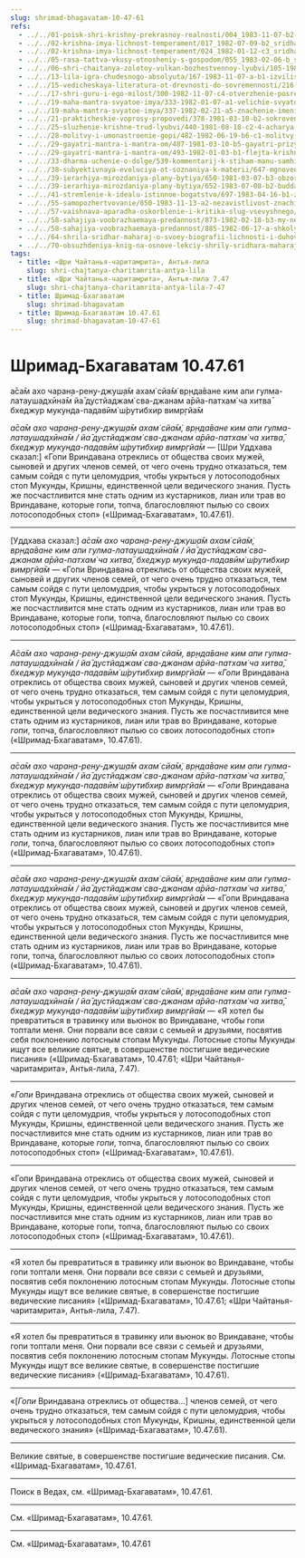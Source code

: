 ```yaml
---
slug: shrimad-bhagavatam-10-47-61
refs:
  - ../../01-poisk-shri-krishny-prekrasnoy-realnosti/004_1983-11-07-b2-c_sridharmj_poisk_shri_krishny-vysochajshaja_potrebnost_i_cel_vsego_chelovechestva.md
  - ../../02-krishna-imya-lichnost-temperament/017_1982-07-09-b2_sridharmj_poznanie_krishny-sut_vseh_ved.md
  - ../../02-krishna-imya-lichnost-temperament/024_1982-01-12-c3_sridharmj_krishna_ojidaet_polnogo_samoposvyaweniya.md
  - ../../05-rasa-tattva-vkusy-otnosheniy-s-gospodom/055_1983-02-06-b_sridharmj_ontologiya_lubvi.md
  - ../../06-shri-chaitanya-zolotoy-vulkan-bozhestvennoy-lyubvi/105-1982-02-28-a2-velikodushie-mahaprabhu-put-k-sokrovennoj-koncepcii-bozhestvennogo.md
  - ../../13-lila-igra-chudesnogo-absolyuta/167-1983-11-07-a-b1-izvilistaya-i-nepostizhimaya-priroda-lily-molitvy-brahmy-proslavlyayut-krishnu-i-radharani.md
  - ../../15-vedicheskaya-literatura-ot-drevnosti-do-sovremennosti/216-1982-01-27-a4-vedy-prebyvayut-v-poiske-shri-krishny.md
  - ../../17-shri-guru-i-ego-milost/300-1982-11-07-c4-otverzhenie-posrednika-mezhdu-predannym-i-gospodom-vozmozhno-lish-na-vneshnem-urovne.md
  - ../../19-maha-mantra-svyatoe-imya/333-1982-01-07-a1-velichie-svyatogo-imeni-gospoda.md
  - ../../19-maha-mantra-svyatoe-imya/337-1982-02-21-a5-znachenie-imeni-rama-v-maha-mantre.md
  - ../../21-prakticheskie-voprosy-propovedi/378-1981-03-10-b2-sokrovennye-temy-ne-dolzhny-byt-predmetom-vseobshhego-obsuzhdeniya.md
  - ../../25-sluzhenie-krishne-trud-lyubvi/440-1981-08-18-c2-4-acharya-vysochajshej-madhura-rasy-vzyvaet-k-polozheniyu-slugi.md
  - ../../28-molitvy-i-umonastroenie-gopi/482-1982-06-19-b6-c1-molitvy-gopi-v-razluke-raznoobraznye-smysly-stiha-tava-kathamritam.md
  - ../../29-gayatri-mantra-i-mantra-om/487-1981-03-10-b5-gayatri-prizyvaet-k-sluzheniyu-lyubvi-i-krasote.md
  - ../../29-gayatri-mantra-i-mantra-om/493-1982-01-03-b1-flejta-krishny.md
  - ../../33-dharma-uchenie-o-dolge/539-kommentarij-k-stiham-manu-samhity-1-1-5-i-2-1.md
  - ../../38-subyektivnaya-evoluciya-ot-soznaniya-k-materii/647-mgnoveniya-pr-ch-4-7-adhokshadzha-aprakrita-transtsendentnoe.md
  - ../../39-ierarhiya-mirozdaniya-plany-bytiya/650-1981-03-07-b3-obzor-brihad-bhagavatamritam-sanatany-gosvami.md
  - ../../39-ierarhiya-mirozdaniya-plany-bytiya/652-1983-07-08-b2-budda-shankara-ramanudzha-i-shri-chajtanya-ob-izmereniyah-duhovnogo-bytiya.md
  - ../../41-stremlenie-k-idealu-istinnoe-bogatstvo/697-1983-04-16-b1-zhizn-v-stremlenii-k-idealu-obladaet-velichajshej-tsennostyu.md
  - ../../55-samopozhertvovanie/850-1983-11-13-a2-nezavistlivost-znachit-umeret-chtoby-zhit.md
  - ../../57-vaishnava-aparadha-oskorblenie-i-kritika-slug-vsevyshnego/861-1982-05-11-b6-c1-put-prevyshe-pravednosti-stihi-9-30-31-bhagavad-gity.md
  - ../../58-sahajiya-voobrazhaemaya-predannost/873-1982-02-18-b3-my-ne-ateisty-ob-izuchenii-trudov-shesti-gosvami.md
  - ../../58-sahajiya-voobrazhaemaya-predannost/885-1982-06-17-a-shkoly-sahadzhii-i-majavady-prizvany-izolirovat-zabluzhdayushhihsya-ot-vajshnavov.md
  - ../../64-shrila-sridhar-maharaj-o-svoey-biografii-lichnosti-i-duhovnom-opyte/978-1982-06-19-b4-kto-yavlyaetsya-vysochajshimi-predannymi-krishny-v-shrimad-bhagavatam.md
  - ../../70-obsuzhdeniya-knig-na-osnove-lekciy-shrily-sridhara-maharaja/1114-1983-03-28-gosvami-maharadzh-prezentuet-shridharu-maharadzhu-knigu-poisk-shri-krishny.md
tags:
  - title: «Шри Чайтанья-чаритамрита», Антья-лила
    slug: shri-chajtanya-charitamrita-antya-lila
  - title: «Шри Чайтанья-чаритамрита», Антья-лила 7.47
    slug: shri-chajtanya-charitamrita-antya-lila-7-47
  - title: Шримад-Бхагаватам
    slug: shrimad-bhagavatam
  - title: Шримад-Бхагаватам 10.47.61
    slug: shrimad-bhagavatam-10-47-61
---
```


# Шримад-Бхагаватам 10.47.61

а̄са̄м ахо чаран̣а-рен̣у-джуш̣а̄м ахам̇ сйа̄м̇
    вр̣нда̄ване ким апи гулма-латаушадхӣна̄м
    йа̄ дустйаджам̇ сва-джанам а̄рйа-патхам̇ ча хитва̄
    бхеджур мукунда-падавӣм̇ ш́рутибхир вимр̣гйа̄м

*а̄са̄м ахо чаран̣а-рен̣у-джуш̣а̄м ахам̇ сйа̄м̇, вр̣нда̄ване ким апи гулма-латаушадхӣна̄м / йа̄ дустйаджам̇ сва-джанам а̄рйа-патхам̇ ча хитва̄, бхеджур мукунда-падавӣм̇ ш́рутибхир вимр̣гйа̄м* — [Шри Уддхава сказал:] «Гопи Вриндавана отреклись от общества своих мужей, сыновей и других членов семей, от чего очень трудно отказаться, тем самым сойдя с пути целомудрия, чтобы укрыться у лотосоподобных стоп Мукунды, Кришны, единственной цели ведического знания. Пусть же посчастливится мне стать одним из кустарников, лиан или трав во Вриндаване, которые гопи, топча, благословляют пылью со своих лотосоподобных стоп» («Шримад-Бхагаватам», 10.47.61).

---

[Уддхава сказал:] *а̄са̄м ахо чаран̣а-рен̣у-джуш̣а̄м ахам̇ сйа̄м̇, вр̣нда̄ване ким апи гулма-латаушадхӣна̄м / йа̄ дустйаджам̇ сва-джанам а̄рйа-патхам̇ ча хитва̄, бхеджур мукунда-падавӣм̇ ш́рутибхир вимр̣гйа̄м* — «Гопи Вриндавана отреклись от общества своих мужей, сыновей и других членов семей, от чего очень трудно отказаться, тем самым сойдя с пути целомудрия, чтобы укрыться у лотосоподобных стоп Мукунды, Кришны, единственной цели ведического знания. Пусть же посчастливится мне стать одним из кустарников, лиан или трав во Вриндаване, которые гопи, топча, благословляют пылью со своих лотосоподобных стоп» («Шримад-Бхагаватам», 10.47.61).

---

*А̄са̄м ахо чаран̣а-рeн̣у-джуш̣а̄м ахам̇ сйа̄м, вр̣нда̄ванe ким апи гулма-латауш̣адхӣна̄м /* *йа̄ дустйаджам̇ сва-джанам а̄рйа-патхам̇ ча хитва̄,* *бхeджур мукунда-падавӣм̇ ш́рутибхир вимр̣гйа̄м* — «*Гопи* Вриндавана отреклись от общества своих мужей, сыновей и других членов семей, от чего очень трудно отказаться, тем самым сойдя с пути целомудрия, чтобы укрыться у лотосоподобных стоп Мукунды, Кришны, единственной цели ведического знания. Пусть же посчастливится мне стать одним из кустарников, лиан или трав во Вриндаване, которые *гопи*, топча, благословляют пылью со своих лотосоподобных стоп» («Шримад-Бхагаватам», 10.47.61).

---

*а̄са̄м ахо чаран̣а-рен̣у-джуш̣а̄м ахам̇ сйа̄м̇, вр̣нда̄ване ким апи гулма-латаушадхӣна̄м / йа̄ дустйаджам̇ сва-джанам а̄рйа-патхам̇ ча хитва̄, бхеджур мукунда-падавӣм̇ ш́рутибхир вимр̣гйа̄м* — «*Гопи* Вриндавана отреклись от общества своих мужей, сыновей и других членов семей, от чего очень трудно отказаться, тем самым сойдя с пути целомудрия, чтобы укрыться у лотосоподобных стоп Мукунды, Кришны, единственной цели ведического знания. Пусть же посчастливится мне стать одним из кустарников, лиан или трав во Вриндаване, которые *гопи*, топча, благословляют пылью со своих лотосоподобных стоп» («Шримад-Бхагаватам», 10.47.61).

---

*а̄са̄м ахо чаран̣а-рен̣у-джуш̣а̄м ахам̇ сйа̄м̇, вр̣нда̄ване ким апи гулма-латаушадхӣна̄м / йа̄ дустйаджам̇ сва-джанам а̄рйа-патхам̇ ча хитва̄, бхеджур мукунда-падавӣм̇ ш́рутибхир вимр̣гйа̄м* — «Гопи Вриндавана отреклись от общества своих мужей, сыновей и других членов семей, от чего очень трудно отказаться, тем самым сойдя с пути целомудрия, чтобы укрыться у лотосоподобных стоп Мукунды, Кришны, единственной цели ведического знания. Пусть же посчастливится мне стать одним из кустарников, лиан или трав во Вриндаване, которые гопи, топча, благословляют пылью со своих лотосоподобных стоп» («Шримад-Бхагаватам», 10.47.61).

---

*а̄са̄м ахо чаран̣а-рен̣у-джуш̣а̄м ахам̇ сйа̄м̇, вр̣нда̄ване ким апи гулма-латаушадхӣна̄м / йа̄ дустйаджам̇ сва-джанам а̄рйа-патхам̇ ча хитва̄, бхеджур мукунда-падавӣм̇ ш́рутибхир вимр̣гйа̄м* — «Я хотел бы превратиться в травинку или вьюнок во Вриндаване, чтобы гопи топтали меня. Они порвали все связи с семьей и друзьями, посвятив себя поклонению лотосным стопам Мукунды. Лотосные стопы Мукунды ищут все великие святые, в совершенстве постигшие ведические писания» («Шримад-Бхагаватам», 10.47.61; «Шри Чайтанья-чаритамрита», Антья-лила, 7.47).

---

«*Гопи* Вриндавана отреклись от общества своих мужей, сыновей и других членов семей, от чего очень трудно отказаться, тем самым сойдя с пути целомудрия, чтобы укрыться у лотосоподобных стоп Мукунды, Кришны, единственной цели ведического знания. Пусть же посчастливится мне стать одним из кустарников, лиан или трав во Вриндаване, которые *гопи*, топча, благословляют пылью со своих лотосоподобных стоп» («Шримад-Бхагаватам», 10.47.61).

---

«Гопи Вриндавана отреклись от общества своих мужей, сыновей и других членов семей, от чего очень трудно отказаться, тем самым сойдя с пути целомудрия, чтобы укрыться у лотосоподобных стоп Мукунды, Кришны, единственной цели ведического знания. Пусть же посчастливится мне стать одним из кустарников, лиан или трав во Вриндаване, которые гопи, топча, благословляют пылью со своих лотосоподобных стоп» («Шримад-Бхагаватам», 10.47.61).

---

«Я хотел бы превратиться в травинку или вьюнок во Вриндаване, чтобы гопи топтали меня. Они порвали все связи с семьей и друзьями, посвятив себя поклонению лотосным стопам Мукунды. Лотосные стопы Мукунды ищут все великие святые, в совершенстве постигшие ведические писания» («Шримад-Бхагаватам», 10.47.61; «Шри Чайтанья-чаритамрита», Антья-лила, 7.47).

---

«Я хотел бы превратиться в травинку или вьюнок во Вриндаване, чтобы гопи топтали меня. Они порвали все связи с семьей и друзьями, посвятив себя поклонению лотосным стопам Мукунды. Лотосные стопы Мукунды ищут все великие святые, в совершенстве постигшие ведические писания» («Шримад-Бхагаватам», 10.47.61).

---

«[*Гопи* Вриндавана отреклись от общества…] членов семей, от чего очень трудно отказаться, тем самым сойдя с пути целомудрия, чтобы укрыться у лотосоподобных стоп Мукунды, Кришны, единственной цели ведического знания» («Шримад-Бхагаватам», 10.47.61).

---

Великие святые, в совершенстве постигшие ведические писания. См. «Шримад-Бхагаватам», 10.47.61.

---

Поиск в Ведах, см. «Шримад-Бхагаватам», 10.47.61.

---

См. «Шримад-Бхагаватам», 10.47.61.

---

См. «Шримад-Бхагаватам», 10.47.61
